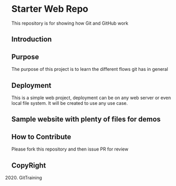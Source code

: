 # Starter Web Repo

This repository is for showing how Git and GitHub work

## Introduction

## Purpose

The purpose of this project is to learn the different flows git has in general

## Deployment

This is a simple web project, deployment can be on any web server or even local file system.
It will be created to use any use case.

## Sample website with plenty of files for demos

## How to Contribute

Please fork this repository and then issue PR for review

## CopyRight

2020. GitTraining
